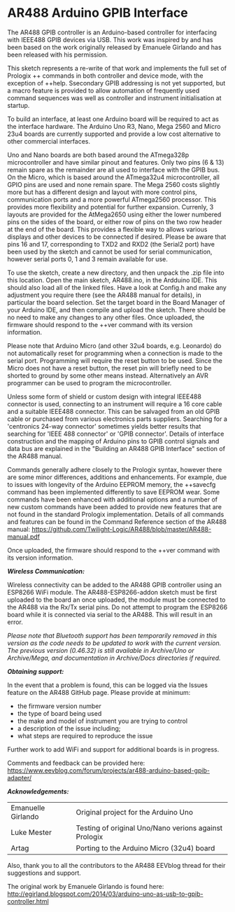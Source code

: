 # AR488 Arduino GPIB Interface


The AR488 GPIB controller is an Arduino-based controller for interfacing with IEEE488 GPIB devices via USB. This work was inspired by and has been based on the work originally released by Emanuele Girlando and has been released with his permission.

This sketch represents a re-write of that work and implements the full set of Prologix ++ commands in both controller and device mode, with the exception of ++help. Ssecondary GPIB addressing is not yet supported, but a macro feature is provided to allow automation of frequently used command sequences was well as controller and instrument initialisation at startup.

To build an interface, at least one Arduino board will be required to act as the interface hardware. The Arduino Uno R3, Nano, Mega 2560 and Micro 23u4 boards are currently supported and provide a low cost alternative to other commercial interfaces.

Uno and Nano boards are both based around the ATmega328p microcontroller and have similar pinout and features. Only two pins (6 & 13) remain spare as the remainder are all used to interface with the GPIB bus. On the Micro, which is based around the ATmega32u4 microcontroller, all GPIO pins are used and none remain spare. The Mega 2560 costs slightly more but has a different design and layout with more control pins, communication ports and a more powerful ATmega2560 processor. This provides more flexibility and potential for further expansion. Currenly, 3 layouts are provided for the AtMega2650 using either the lower numbered pins on the sides of the board, or either row of pins on the two row header at the end of the board. This provides a flexible way to allows various displays and other devices to be connected if desired. Please be aware that pins 16 and 17, corresponding to TXD2 and RXD2 (the Serial2 port) have been used by the sketch and cannot be used for serial communication, however serial ports 0, 1 and 3 remain available for use.

To use the sketch, create a new directory, and then unpack the .zip file into this location. Open the main sketch, AR488.ino, in the Ardduino IDE. This should also load all of the linked files. Have a look at Config.h and make any adjustment you require there (see the AR488 manual for details), in particular the board selection. Set the target board in the Board Manager of your Arduino IDE, and then compile and upload the sketch. There should be no need to make any changes to any other files. Once uploaded, the firmware should respond to the ++ver command with its version information.

Please note that Arduino Micro (and other 32u4 boards, e.g. Leonardo) do not automatically reset for programming when a connection is made to the serial port. Programming will require the reset button to be used. Since the Micro does not have a reset button, the reset pin will briefly need to be shorted to ground by some other means instead. Alternatively an AVR programmer can be used to program the microcontroller.

Unless some form of shield or custom design with integral IEEE488 connector is used, connecting to an instrument will require a 16 core cable and a suitable IEEE488 connector. This can be salvaged from an old GPIB cable or purchased from various electronics parts suppliers. Searching for a 'centronics 24-way connector' sometimes yields better results that searching for 'IEEE 488 connector' or 'GPIB connector'. Details of interface construction and the mapping of Arduino pins to GPIB control signals and data bus are explained in the "Building an AR488 GPIB Interface" section of the AR488 manual.
 
Commands generally adhere closely to the Prologix syntax, however there are some minor differences, additions and enhancements. For example, due to issues with longevity of the Arduino EEPROM memory, the ++savecfg command has been implemented differently to save EEPROM wear. Some commands have been enhanced with additional options and a number of new custom commands have been added to provide new features that are not found in the standard Prologix implementation. Details of all commands and features can be found in the Command Reference section of the AR488 manual:
https://github.com/Twilight-Logic/AR488/blob/master/AR488-manual.pdf

Once uploaded, the firmware should respond to the ++ver command with its version information.

<b><i>Wireless Communication:</i></b>

Wireless connectivity can be added to the AR488 GPIB controller using an ESP8266 WiFi module. The AR488-ESP8266-addon sketch must be first uploaded to the board an once uploaded, the module must be connected to the AR488 via the Rx/Tx serial pins. Do not attempt to program the ESP8266 board while it is connected via serial to the AR488. This will result in an error.

<i>Please note that Bluetooth support has been temporarily removed in this version as the code needs to be updated to work with the current version. The previous version (0.46.32) is still available in Archive/Uno or Archive/Mega, and documentation in Archive/Docs directories if required.</i>

<b><i>Obtaining support:</i></b>

In the event that a problem is found, this can be logged via the Issues feature on the AR488 GitHub page. Please provide at minimum:

- the firmware version number
- the type of board being used
- the make and model of instrument you are trying to control
- a description of the issue including;
- what steps are required to reproduce the issue

Further work to add WiFi and support for additional boards is in progress.

Comments and feedback can be provided here:
https://www.eevblog.com/forum/projects/ar488-arduino-based-gpib-adapter/

<b><i>Acknowledgements:</i></b>
<table>
<tr><td>Emanuelle Girlando</td><td>Original project for the Arduino Uno</td></tr>
<tr><td>Luke Mester</td><td>Testing of original Uno/Nano verions against Prologix</td></tr>
<tr><td>Artag</td><td>Porting to the Arduino Micro (32u4) board</td></tr>
 </table>

Also, thank you to all the contributors to the AR488 EEVblog thread for their suggestions and support.

The original work by Emanuele Girlando is found here:
http://egirland.blogspot.com/2014/03/arduino-uno-as-usb-to-gpib-controller.html
